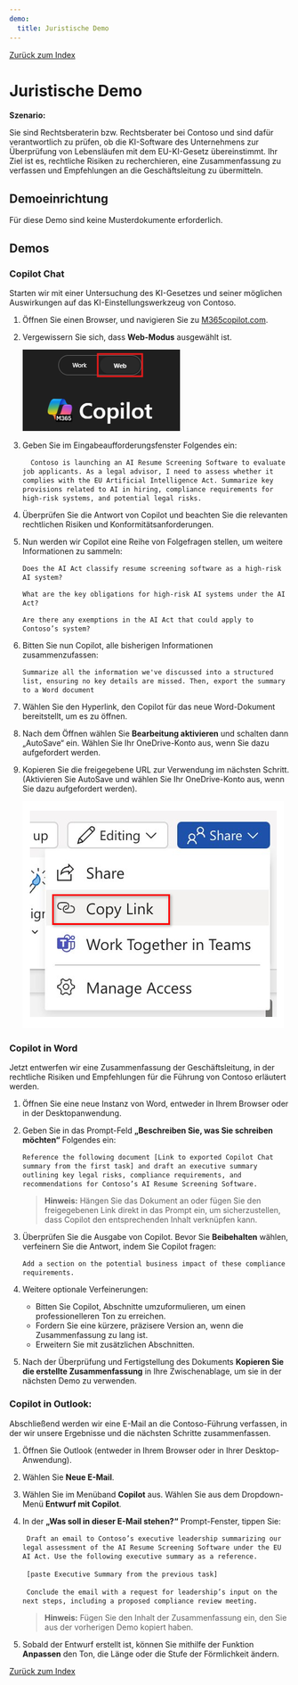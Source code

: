 ```yaml
---
demo:
  title: Juristische Demo
---
```


[Zurück zum Index](https://microsoftlearning.github.io/MS-4021-Copilot-Immersion-Experience/)

# Juristische Demo

**Szenario:**  

Sie sind Rechtsberaterin bzw. Rechtsberater bei Contoso und sind dafür verantwortlich zu prüfen, ob die KI-Software des Unternehmens zur Überprüfung von Lebensläufen mit dem EU-KI-Gesetz übereinstimmt. Ihr Ziel ist es, rechtliche Risiken zu recherchieren, eine Zusammenfassung zu verfassen und Empfehlungen an die Geschäftsleitung zu übermitteln.

## Demoeinrichtung

Für diese Demo sind keine Musterdokumente erforderlich.

## Demos

### Copilot Chat

Starten wir mit einer Untersuchung des KI-Gesetzes und seiner möglichen Auswirkungen auf das KI-Einstellungswerkzeug von Contoso.

1. Öffnen Sie einen Browser, und navigieren Sie zu [M365copilot.com](https://m365copilot.com/).

1. Vergewissern Sie sich, dass **Web-Modus** ausgewählt ist.

    ![Screenshot der Registerkarte Webmodus.](../Prompts/Media/web-mode.png)

1. Geben Sie im Eingabeaufforderungsfenster Folgendes ein:

    ```text
      Contoso is launching an AI Resume Screening Software to evaluate job applicants. As a legal advisor, I need to assess whether it complies with the EU Artificial Intelligence Act. Summarize key provisions related to AI in hiring, compliance requirements for high-risk systems, and potential legal risks.
    ```

1. Überprüfen Sie die Antwort von Copilot und beachten Sie die relevanten rechtlichen Risiken und Konformitätsanforderungen.

1. Nun werden wir Copilot eine Reihe von Folgefragen stellen, um weitere Informationen zu sammeln:

    ```text
    Does the AI Act classify resume screening software as a high-risk AI system?
    ```

    ```text
    What are the key obligations for high-risk AI systems under the AI Act?
    ```

    ```text
    Are there any exemptions in the AI Act that could apply to Contoso’s system?
    ```

1. Bitten Sie nun Copilot, alle bisherigen Informationen zusammenzufassen:

    ```text
    Summarize all the information we've discussed into a structured list, ensuring no key details are missed. Then, export the summary to a Word document
    ```

1. Wählen Sie den Hyperlink, den Copilot für das neue Word-Dokument bereitstellt, um es zu öffnen.

1. Nach dem Öffnen wählen Sie **Bearbeitung aktivieren** und schalten dann „AutoSave“ ein. Wählen Sie Ihr OneDrive-Konto aus, wenn Sie dazu aufgefordert werden.

1. Kopieren Sie die freigegebene URL zur Verwendung im nächsten Schritt. (Aktivieren Sie AutoSave und wählen Sie Ihr OneDrive-Konto aus, wenn Sie dazu aufgefordert werden).

    ![Link teilen.](../Demos/Media/share-menu-with-copy-link-9fd1c60a.png)

### Copilot in Word

Jetzt entwerfen wir eine Zusammenfassung der Geschäftsleitung, in der rechtliche Risiken und Empfehlungen für die Führung von Contoso erläutert werden.

1. Öffnen Sie eine neue Instanz von Word, entweder in Ihrem Browser oder in der Desktopanwendung.

1. Geben Sie in das Prompt-Feld **„Beschreiben Sie, was Sie schreiben möchten“** Folgendes ein:

    ```text
    Reference the following document [Link to exported Copilot Chat summary from the first task] and draft an executive summary outlining key legal risks, compliance requirements, and recommendations for Contoso’s AI Resume Screening Software.
    ```

    > **Hinweis:** Hängen Sie das Dokument an oder fügen Sie den freigegebenen Link direkt in das Prompt ein, um sicherzustellen, dass Copilot den entsprechenden Inhalt verknüpfen kann.

1. Überprüfen Sie die Ausgabe von Copilot. Bevor Sie **Beibehalten** wählen, verfeinern Sie die Antwort, indem Sie Copilot fragen:

    ```text
    Add a section on the potential business impact of these compliance requirements.
    ```

1. Weitere optionale Verfeinerungen:

    - Bitten Sie Copilot, Abschnitte umzuformulieren, um einen professionelleren Ton zu erreichen.
    - Fordern Sie eine kürzere, präzisere Version an, wenn die Zusammenfassung zu lang ist.
    - Erweitern Sie mit zusätzlichen Abschnitten.

1. Nach der Überprüfung und Fertigstellung des Dokuments **Kopieren Sie die erstellte Zusammenfassung** in Ihre Zwischenablage, um sie in der nächsten Demo zu verwenden.

### Copilot in Outlook:

Abschließend werden wir eine E-Mail an die Contoso-Führung verfassen, in der wir unsere Ergebnisse und die nächsten Schritte zusammenfassen.

1. Öffnen Sie Outlook (entweder in Ihrem Browser oder in Ihrer Desktop-Anwendung).

1. Wählen Sie **Neue E-Mail**.

1. Wählen Sie im Menüband **Copilot** aus. Wählen Sie aus dem Dropdown-Menü **Entwurf mit Copilot**.

1. In der **„Was soll in dieser E-Mail stehen?“** Prompt-Fenster, tippen Sie:

   ```text
    Draft an email to Contoso’s executive leadership summarizing our legal assessment of the AI Resume Screening Software under the EU AI Act. Use the following executive summary as a reference.

    [paste Executive Summary from the previous task]

    Conclude the email with a request for leadership’s input on the next steps, including a proposed compliance review meeting.
   ```

    > **Hinweis:** Fügen Sie den Inhalt der Zusammenfassung ein, den Sie aus der vorherigen Demo kopiert haben.

1. Sobald der Entwurf erstellt ist, können Sie mithilfe der Funktion **Anpassen** den Ton, die Länge oder die Stufe der Förmlichkeit ändern.

[Zurück zum Index](https://microsoftlearning.github.io/MS-4021-Copilot-Immersion-Experience/)
